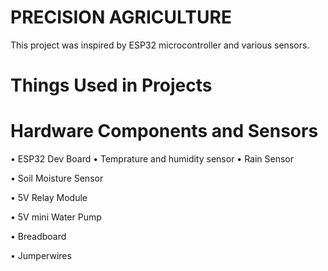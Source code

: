 # PRECISION AGRICULTURE
This project was inspired by ESP32 microcontroller and various sensors.
# Things Used in Projects

# Hardware Components and Sensors
•	ESP32 Dev Board
•	Temprature and humidity sensor
•	Rain Sensor

•	Soil Moisture Sensor

•	5V Relay Module

•	5V mini Water Pump

•	Breadboard

•	Jumperwires
